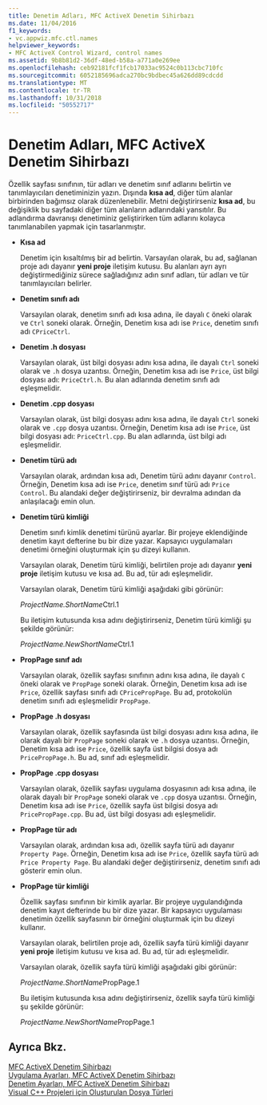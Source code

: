```yaml
---
title: Denetim Adları, MFC ActiveX Denetim Sihirbazı
ms.date: 11/04/2016
f1_keywords:
- vc.appwiz.mfc.ctl.names
helpviewer_keywords:
- MFC ActiveX Control Wizard, control names
ms.assetid: 9b8b81d2-36df-48ed-b58a-a771a0e269ee
ms.openlocfilehash: ceb92181fcf1fcb17033ac9524c0b113cbc710fc
ms.sourcegitcommit: 6052185696adca270bc9bdbec45a626dd89cdcdd
ms.translationtype: MT
ms.contentlocale: tr-TR
ms.lasthandoff: 10/31/2018
ms.locfileid: "50552717"
---
```

# <a name="control-names-mfc-activex-control-wizard"></a>Denetim Adları, MFC ActiveX Denetim Sihirbazı

Özellik sayfası sınıfının, tür adları ve denetim sınıf adlarını belirtin ve tanımlayıcıları denetiminizin yazın. Dışında **kısa ad**, diğer tüm alanlar birbirinden bağımsız olarak düzenlenebilir. Metni değiştirirseniz **kısa ad**, bu değişiklik bu sayfadaki diğer tüm alanların adlarındaki yansıtılır. Bu adlandırma davranışı denetiminiz geliştirirken tüm adlarını kolayca tanımlanabilen yapmak için tasarlanmıştır.

- **Kısa ad**

   Denetim için kısaltılmış bir ad belirtin. Varsayılan olarak, bu ad, sağlanan proje adı dayanır **yeni proje** iletişim kutusu. Bu alanları ayrı ayrı değiştirmediğiniz sürece sağladığınız adın sınıf adları, tür adları ve tür tanımlayıcıları belirler.

- **Denetim sınıfı adı**

   Varsayılan olarak, denetim sınıfı adı kısa adına, ile dayalı `C` öneki olarak ve `Ctrl` soneki olarak. Örneğin, Denetim kısa adı ise `Price`, denetim sınıfı adı `CPriceCtrl`.

- **Denetim .h dosyası**

   Varsayılan olarak, üst bilgi dosyası adını kısa adına, ile dayalı `Ctrl` soneki olarak ve `.h` dosya uzantısı. Örneğin, Denetim kısa adı ise `Price`, üst bilgi dosyası adı: `PriceCtrl.h`. Bu alan adlarında denetim sınıfı adı eşleşmelidir.

- **Denetim .cpp dosyası**

   Varsayılan olarak, üst bilgi dosyası adını kısa adına, ile dayalı `Ctrl` soneki olarak ve `.cpp` dosya uzantısı. Örneğin, Denetim kısa adı ise `Price`, üst bilgi dosyası adı: `PriceCtrl.cpp`. Bu alan adlarında, üst bilgi adı eşleşmelidir.

- **Denetim türü adı**

   Varsayılan olarak, ardından kısa adı, Denetim türü adını dayanır `Control`. Örneğin, Denetim kısa adı ise `Price`, denetim sınıf türü adı `Price Control`. Bu alandaki değer değiştirirseniz, bir devralma adından da anlaşılacağı emin olun.

- **Denetim türü kimliği**

   Denetim sınıfı kimlik denetimi türünü ayarlar. Bir projeye eklendiğinde denetim kayıt defterine bu bir dize yazar. Kapsayıcı uygulamaları denetimi örneğini oluşturmak için şu dizeyi kullanın.

   Varsayılan olarak, Denetim türü kimliği, belirtilen proje adı dayanır **yeni proje** iletişim kutusu ve kısa ad. Bu ad, tür adı eşleşmelidir.

   Varsayılan olarak, Denetim türü kimliği aşağıdaki gibi görünür:

   *ProjectName.ShortName*Ctrl.1

   Bu iletişim kutusunda kısa adını değiştirirseniz, Denetim türü kimliği şu şekilde görünür:

   *ProjectName.NewShortName*Ctrl.1

- **PropPage sınıf adı**

   Varsayılan olarak, özellik sayfası sınıfının adını kısa adına, ile dayalı `C` öneki olarak ve `PropPage` soneki olarak. Örneğin, Denetim kısa adı ise `Price`, özellik sayfası sınıfı adı `CPricePropPage`. Bu ad, protokolün denetim sınıfı adı eşleşmelidir `PropPage`.

- **PropPage .h dosyası**

   Varsayılan olarak, özellik sayfasında üst bilgi dosyası adını kısa adına, ile olarak dayalı bir `PropPage` soneki olarak ve `.h` dosya uzantısı. Örneğin, Denetim kısa adı ise `Price`, özellik sayfa üst bilgisi dosya adı `PricePropPage.h`. Bu ad, sınıf adı eşleşmelidir.

- **PropPage .cpp dosyası**

   Varsayılan olarak, özellik sayfası uygulama dosyasının adı kısa adına, ile olarak dayalı bir `PropPage` soneki olarak ve `.cpp` dosya uzantısı. Örneğin, Denetim kısa adı ise `Price`, özellik sayfa üst bilgisi dosya adı `PricePropPage.cpp`. Bu ad, üst bilgi dosyası adı eşleşmelidir.

- **PropPage tür adı**

   Varsayılan olarak, ardından kısa adı, özellik sayfa türü adı dayanır `Property Page`. Örneğin, Denetim kısa adı ise `Price`, özellik sayfa türü adı `Price Property Page`. Bu alandaki değer değiştirirseniz, denetim sınıfı adı gösterir emin olun.

- **PropPage tür kimliği**

   Özellik sayfası sınıfının bir kimlik ayarlar. Bir projeye uygulandığında denetim kayıt defterinde bu bir dize yazar. Bir kapsayıcı uygulaması denetimin özellik sayfasının bir örneğini oluşturmak için bu dizeyi kullanır.

   Varsayılan olarak, belirtilen proje adı, özellik sayfa türü kimliği dayanır **yeni proje** iletişim kutusu ve kısa ad. Bu ad, tür adı eşleşmelidir.

   Varsayılan olarak, özellik sayfa türü kimliği aşağıdaki gibi görünür:

   *ProjectName.ShortName*PropPage.1

   Bu iletişim kutusunda kısa adını değiştirirseniz, özellik sayfa türü kimliği şu şekilde görünür:

   *ProjectName.NewShortName*PropPage.1

## <a name="see-also"></a>Ayrıca Bkz.

[MFC ActiveX Denetim Sihirbazı](../../mfc/reference/mfc-activex-control-wizard.md)<br/>
[Uygulama Ayarları, MFC ActiveX Denetim Sihirbazı](../../mfc/reference/application-settings-mfc-activex-control-wizard.md)<br/>
[Denetim Ayarları, MFC ActiveX Denetim Sihirbazı](../../mfc/reference/control-settings-mfc-activex-control-wizard.md)<br/>
[Visual C++ Projeleri için Oluşturulan Dosya Türleri](../../ide/file-types-created-for-visual-cpp-projects.md)

